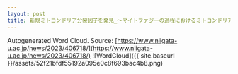 ```yaml
---
layout: post
title: 新規ミトコンドリア分裂因子を発見_～マイトファジーの過程におけるミトコンドリア分裂のメカニズムを解明～
---
```

Autogenerated Word Cloud.
Source\: [https://www.niigata-u.ac.jp/news/2023/406718/](https://www.niigata-u.ac.jp/news/2023/406718/)
![WordCloud]({{ site.baseurl }}/assets/52f21bfdf55192a095e0c8f693bac4b8.png)